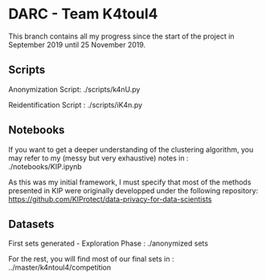 # DARC - Team K4toul4

This branch contains all my progress since the start of the project in September 2019 until 25 November 2019. 

## Scripts

Anonymization Script: 
./scripts/k4nU.py

Reidentification Script : 
./scripts/iK4n.py 

## Notebooks

If you want to get a deeper understanding of the clustering algorithm, you may refer to my (messy but very exhaustive) notes in :
./notebooks/KIP.ipynb

As this was my initial framework, I must specify that most of the methods presented in KIP were originally developped under the following repository:
https://github.com/KIProtect/data-privacy-for-data-scientists

## Datasets 

First sets generated - Exploration Phase : 
./anonymized sets

For the rest, you will find most of our final sets in :
../master/k4ntoul4/competition










